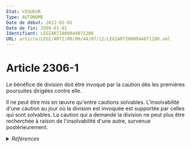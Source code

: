 ```yaml
---
État: VIGUEUR
Type: AUTONOME
Date de début: 2022-01-01
Date de fin: 2999-01-01
Identifiant: LEGIARTI000044071280
URL: article/LEGI/ARTI/00/00/44/07/12/LEGIARTI000044071280.xml
---
```


<h1>Article 2306-1</h1>

Le bénéfice de division doit être invoqué par la caution dès les premières
poursuites dirigées contre elle.<br />

Il ne peut être mis en œuvre qu'entre cautions solvables. L'insolvabilité d'une
caution au jour où la division est invoquée est supportée par celles qui sont
solvables. La caution qui a demandé la division ne peut plus être recherchée à
raison de l'insolvabilité d'une autre, survenue postérieurement.


<details>
  <summary><em>Références</em></summary>

  <h2>Articles faisant référence à l'article</h2>
  
  <ul>
    <li>
      <a href="https://legal.tricoteuses.fr//redirection/LEGIARTI000044045504?vers=git&vers=legifrance">Ordonnance n° 2021-1192 du 15 septembre 2021 portant réforme du droit des sûretés - article 4 ENTIEREMENT_MODIF</a> CREE source
    </li>
  </ul>
  
  <h2>Références faites par l'article</h2>
  
  <ul>
    <li>
      2021-09-15 CREE cible <a href="https://legal.tricoteuses.fr//redirection/LEGIARTI000044045504?vers=git&vers=legifrance">Ordonnance n° 2021-1192 du 15 septembre 2021 portant réforme du droit des sûretés - article 4 ENTIEREMENT_MODIF</a>
    </li>
  </ul>
</details>
